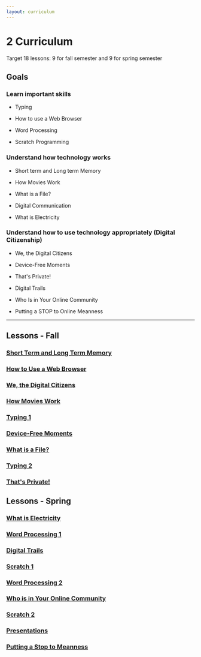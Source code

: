 ```yaml
---
layout: curriculum
---
```


# 2 Curriculum

Target 18 lessons: 9 for fall semester and 9 for spring semester

## Goals

### Learn important skills

* Typing

* How to use a Web Browser

* Word Processing

* Scratch Programming


### Understand how technology works

* Short term and Long term Memory 

* How Movies Work

* What is a File?

* Digital Communication

* What is Electricity

### Understand how to use technology appropriately (Digital Citizenship)

* We, the Digital Citizens

* Device-Free Moments

* That's Private!

* Digital Trails

* Who Is in Your Online Community

* Putting a STOP to Online Meanness

---

## Lessons - Fall

### [Short Term and Long Term Memory](short_term_and_long_term_memory.md)

### [How to Use a Web Browser](how_to_use_a_web_browser.md)

### [We, the Digital Citizens](we_the_digital_citizens.md)

### [How Movies Work](how_movies_work.md)

### [Typing 1](typing_1.md)

### [Device-Free Moments](device_free_moments.md)

### [What is a File?](what_is_a_file.md)

### [Typing 2](typing_2.md)

### [That's Private!](thats_private.md)



## Lessons - Spring

### [What is Electricity](what_is_electricity.md)

### [Word Processing 1](word_processing_1.md)

### [Digital Trails](digital_trails.md)

### [Scratch 1](scratch_1.md)

### [Word Processing 2](word_processing_2.md)

### [Who is in Your Online Community](who_is_in_your_online_community.md)

### [Scratch 2](scratch_2.md)

### [Presentations](presentations.md)

### [Putting a Stop to Meanness](putting_a_stop_to_meanness.md)

